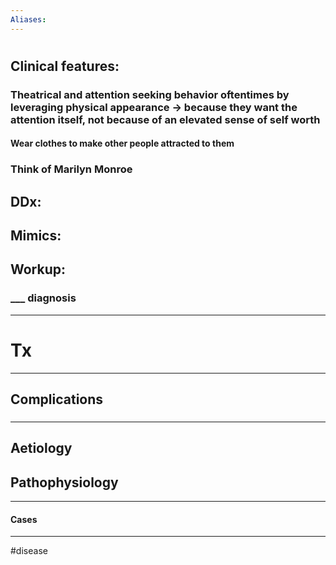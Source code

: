 ```yaml
---
Aliases:
---
```

# 
## Clinical features:
### Theatrical and attention seeking behavior oftentimes by leveraging physical appearance -> because they want the attention itself, not because of an elevated sense of self worth
#### Wear clothes to make other people attracted to them
### Think of Marilyn Monroe
## DDx:
###
## Mimics:
###
## Workup:
### ___ diagnosis
---
# Tx

---
## Complications
###

---
## Aetiology
## Pathophysiology

---
#### Cases


---
#disease 